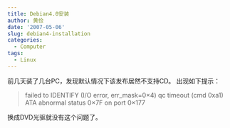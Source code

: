 ```yaml
---
title: Debian4.0安装
author: 黄俭
date: '2007-05-06'
slug: debian4-installation
categories:
  - Computer
tags:
  - Linux
---
```

前几天装了几台PC，发现默认情况下该发布居然不支持CD。
出现如下提示：

>failed to IDENTIFY (I/O error, err_mask=0×4)
qc timeout (cmd 0xa1)
ATA abnormal status 0×7F on port 0×177

换成DVD光驱就没有这个问题了。